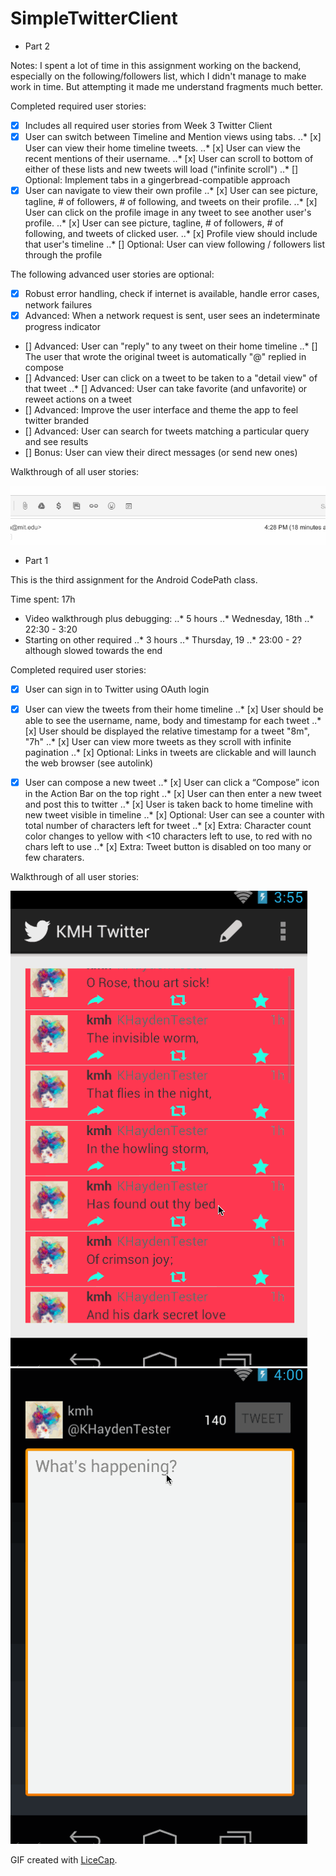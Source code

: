 # SimpleTwitterClient

* Part 2

Notes: I spent a lot of time in this assignment working on the
backend, especially on the following/followers list, which I didn't
manage to make work in time. But attempting it made me understand
fragments much better.

Completed required user stories:

* [x] Includes all required user stories from Week 3 Twitter Client
* [x] User can switch between Timeline and Mention views using tabs.
..* [x] User can view their home timeline tweets.
..* [x] User can view the recent mentions of their username.
..* [x] User can scroll to bottom of either of these lists and new
tweets will load ("infinite scroll")
..* [] Optional: Implement tabs in a gingerbread-compatible approach
* [x] User can navigate to view their own profile
..* [x] User can see picture, tagline, # of followers, # of following, and tweets on their profile.
..* [x] User can click on the profile image in any tweet to see another user's profile.
..* [x] User can see picture, tagline, # of followers, # of following, and tweets of clicked user.
..* [x] Profile view should include that user's timeline
..* [] Optional: User can view following / followers list through the profile

The following advanced user stories are optional:

* [x] Robust error handling, check if internet is available, handle error cases, network failures
* [x] Advanced: When a network request is sent, user sees an indeterminate progress indicator
* [] Advanced: User can "reply" to any tweet on their home timeline
..* [] The user that wrote the original tweet is automatically "@" replied in compose
* [] Advanced: User can click on a tweet to be taken to a "detail view" of that tweet
..* [] Advanced: User can take favorite (and unfavorite) or reweet actions on a tweet
* [] Advanced: Improve the user interface and theme the app to feel twitter branded
* [] Advanced: User can search for tweets matching a particular query and see results
* [] Bonus: User can view their direct messages (or send new ones)

Walkthrough of all user stories:

![Video Walkthrough of App](anim_simple_twitter_2.gif)


* Part 1

This is the third assignment for the Android CodePath class.

Time spent: 17h

* Video walkthrough plus debugging:
..* 5 hours
..* Wednesday, 18th
..* 22:30 - 3:20
* Starting on other required
..* 3 hours
..* Thursday, 19
..* 23:00 - 2? although slowed towards the end


Completed required user stories:

* [x] User can sign in to Twitter using OAuth login
* [x] User can view the tweets from their home timeline
..* [x] User should be able to see the username, name, body and timestamp for each tweet
..* [x] User should be displayed the relative timestamp for a tweet "8m", "7h"
..* [x] User can view more tweets as they scroll with infinite pagination
..* [x] Optional: Links in tweets are clickable and will launch the web browser (see autolink)
* [x] User can compose a new tweet
..* [x] User can click a “Compose” icon in the Action Bar on the top right
..* [x] User can then enter a new tweet and post this to twitter
..* [x] User is taken back to home timeline with new tweet visible in timeline
..* [x] Optional: User can see a counter with total number of characters left for tweet
..* [x] Extra: Character count color changes to yellow with <10
characters left to use, to red with no chars left to use
..* [x] Extra: Tweet button is disabled on too many or few charaters.


Walkthrough of all user stories:

![Video Walkthrough of App](anim_simple_twitter.gif)
![Video Walkthrough of Compose Screen](anim_simple_twitter_compose.gif)

GIF created with [LiceCap](http://www.cockos.com/licecap/).
